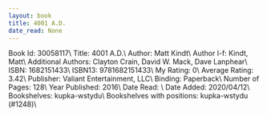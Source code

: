 ```yaml
---
layout: book
title: 4001 A.D.
date_read: None
---
```


Book Id: 30058117\ 
Title: 4001 A.D.\ 
Author: Matt Kindt\ 
Author l-f: Kindt, Matt\ 
Additional Authors: Clayton Crain, David W. Mack, Dave Lanphear\ 
ISBN: 1682151433\ 
ISBN13: 9781682151433\ 
My Rating: 0\ 
Average Rating: 3.42\ 
Publisher: Valiant Entertainment, LLC\ 
Binding: Paperback\ 
Number of Pages: 128\ 
Year Published: 2016\ 
Date Read: \ 
Date Added: 2020/04/12\ 
Bookshelves: kupka-wstydu\ 
Bookshelves with positions: kupka-wstydu (#1248)\ 

